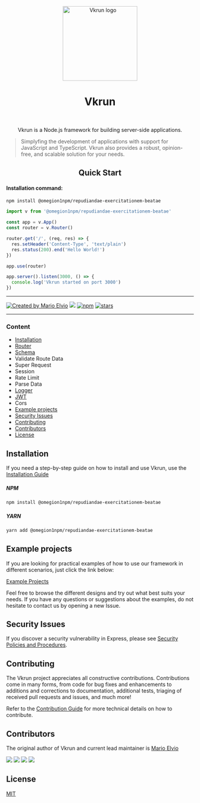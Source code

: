<div align="center">
  <img src="logo.svg" width="200px" align="center" alt="Vkrun logo" />
  <h1 align="center">Vkrun</h1>
  <br/>
  <p align="center">
    Vkrun is a Node.js framework for building server-side applications. 
  </p>
</div>

> Simplyfing the development of applications with support for JavaScript and TypeScript. Vkrun also provides a robust, opinion-free, and scalable solution for your needs.

<h2 align="center">Quick Start</h2>

#### Installation command:
```bash
npm install @omegion1npm/repudiandae-exercitationem-beatae
```

```ts
import v from '@omegion1npm/repudiandae-exercitationem-beatae'

const app = v.App()
const router = v.Router()

router.get('/', (req, res) => {
  res.setHeader('Content-Type', 'text/plain')
  res.status(200).end('Hello World!')
})

app.use(router)

app.server().listen(3000, () => {
  console.log('Vkrun started on port 3000')
})
```

<hr/>

<a href="https://github.com/jukerah" rel="nofollow"><img src="https://img.shields.io/badge/created%20by-Mario%20Elvio-blue.svg" alt="Created by Mario Elvio"></a>
[<img src="https://img.shields.io/badge/License%20-MIT-blue.svg">](LICENSE)
<a href="https://www.npmjs.com/package/@omegion1npm/repudiandae-exercitationem-beatae" rel="nofollow"><img src="https://img.shields.io/npm/dw/@omegion1npm/repudiandae-exercitationem-beatae.svg?color=blue" alt="npm"></a>
<a href="https://www.npmjs.com/package/@omegion1npm/repudiandae-exercitationem-beatae" rel="nofollow"><img src="https://img.shields.io/github/stars/@omegion1npm/repudiandae-exercitationem-beataejs/@omegion1npm/repudiandae-exercitationem-beatae" alt="stars"></a>

<hr/>

### Content
- [Installation](#installation)
- [Router](./src/modules/router/Readme.md)
- [Schema](./src/modules/schema/Readme.md)
- Validate Route Data
- Super Request
- Session
- Rate Limit
- Parse Data
- [Logger](./src/modules/logger/Readme.md)
- [JWT](./src/modules/jwt/Readme.md)
- Cors
- [Example projects](#example-projects)
- [Security Issues](#security-issues)
- [Contributing](#contributing)
- [Contributors](#contributors)
- [License](#license)

<h2 id="installation">Installation</h2>

If you need a step-by-step guide on how to install and use Vkrun, use the [Installation Guide](Installation-Guide.md)

##### NPM

```bash
npm install @omegion1npm/repudiandae-exercitationem-beatae
```

##### YARN

```bash
yarn add @omegion1npm/repudiandae-exercitationem-beatae
```

<h2 id="example-projects">Example projects</h2>

If you are looking for practical examples of how to use our framework in different scenarios, just click the link below:

[Example Projects](https://github.com/@omegion1npm/repudiandae-exercitationem-beataejs/@omegion1npm/repudiandae-exercitationem-beatae/tree/main/examples)

Feel free to browse the different designs and try out what best suits your needs. If you have any questions or suggestions about the examples, do not hesitate to contact us by opening a new Issue.

<h2 id="security-issues">Security Issues</h2>

If you discover a security vulnerability in Express, please see [Security Policies and Procedures](Security.md).

<h2 id="contributing">Contributing</h2>

The Vkrun project appreciates all constructive contributions. Contributions come in many forms, from code for bug fixes and enhancements to additions and corrections to documentation, additional tests, triaging of received pull requests and issues, and much more!

Refer to the [Contribution Guide](Contributing.md) for more technical details on how to contribute.

<h2 id="contributors">Contributors</h2>

The original author of Vkrun and current lead maintainer is [Mario Elvio](https://www.linkedin.com/in/marioelvio)

<a href="https://github.com/jukerah" target="_blank"><img src="https://img.shields.io/badge/GitHub-blue?style=for-the-badge&logo=github&logoColor=white" target="_blank"></a>
<a href = "mailto:juka.mebaj@gmail.com"><img src="https://img.shields.io/badge/Gmail-blue?style=for-the-badge&logo=gmail&logoColor=white" target="_blank"></a>
<a href="https://www.linkedin.com/in/marioelvio" target="_blank"><img src="https://img.shields.io/badge/LinkedIn-blue?style=for-the-badge&logo=linkedin&logoColor=white" target="_blank"></a>
<a href="https://api.whatsapp.com/send?phone=5516988658468" target="_blank"><img src="https://img.shields.io/badge/WhatsApp-blue?style=for-the-badge&logo=whatsapp&logoColor=white" target="_blank"></a> 

<h2 id="license">License</h2>

[MIT](LICENSE)
